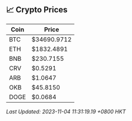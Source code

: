 ## 📈 Crypto Prices

| Coin | Price |
| ---- | ----- |
| BTC | $34690.9712 |
| ETH | $1832.4891 |
| BNB | $230.7155 |
| CRV | $0.5291 |
| ARB | $1.0647 |
| OKB | $45.8150 |
| DOGE | $0.0684 |

_Last Updated: 2023-11-04 11:31:19.19 +0800 HKT_